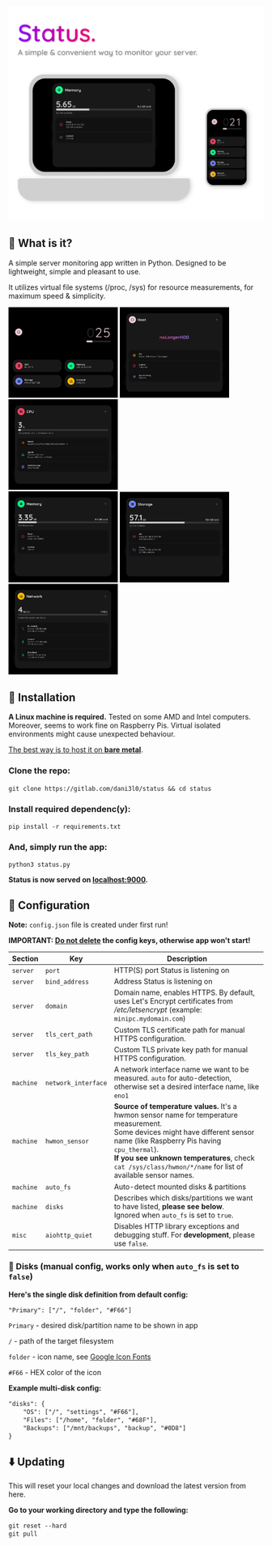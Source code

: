 <img src="screenshots/status.png" alt="Status" width="600"/>

## 🧐 What is it?

A simple server monitoring app written in Python.
Designed to be lightweight, simple and pleasant to use.

It utilizes virtual file systems (/proc, /sys) for resource measurements, for maximum speed & simplicity.

<img src="screenshots/status-1.png" alt="Status" width="216"/>
<img src="screenshots/status-2.png" alt="Status" width="216"/>
<img src="screenshots/status-3.png" alt="Status" width="216"/>
<br>
<img src="screenshots/status-4.png" alt="Status" width="216"/>
<img src="screenshots/status-5.png" alt="Status" width="216"/>
<img src="screenshots/status-6.png" alt="Status" width="216"/>

## 🚀 Installation

**A Linux machine is required.**
Tested on some AMD and Intel computers.
Moreover, seems to work fine on Raspberry Pis.
Virtual isolated environments might cause unexpected behaviour.

<u>The best way is to host it on **bare metal**</u>.

### Clone the repo:

```
git clone https://gitlab.com/dani3l0/status && cd status
```

### Install required dependenc(y):

```
pip install -r requirements.txt
```

### And, simply run the app:

```
python3 status.py
```

**Status is now served on [localhost:9000](http://localhost:9000).**


## 📝 Configuration

**Note:** `config.json` file is created under first run!

**IMPORTANT: <u>Do not delete</u> the config keys, otherwise app won't start!**

| Section   | Key                 | Description                                                                                                                                                                                                                                                                                         |
|-----------|---------------------|-----------------------------------------------------------------------------------------------------------------------------------------------------------------------------------------------------------------------------------------------------------------------------------------------------|
| `server`  | `port`              | HTTP(S) port Status is listening on                                                                                                                                                                                                                                                                 |
| `server`  | `bind_address`      | Address Status is listening on                                                                                                                                                                                                                                                                      |
| `server`  | `domain`            | Domain name, enables HTTPS. By default, uses Let's Encrypt certificates from _/etc/letsencrypt_ (example: `minipc.mydomain.com`)                                                                                                                                                                    |
| `server`  | `tls_cert_path`     | Custom TLS certificate path for manual HTTPS configuration.                                                                                                                                                                                                                                         |
| `server`  | `tls_key_path`      | Custom TLS private key path for manual HTTPS configuration.                                                                                                                                                                                                                                         |
| `machine` | `network_interface` | A network interface name we want to be measured. `auto` for auto-detection, otherwise set a desired interface name, like `eno1`                                                                                                                                                                     |
| `machine` | `hwmon_sensor`      | **Source of temperature values.** It's a hwmon sensor name for temperature measurement.<br>Some devices might have different sensor name (like Raspberry Pis having `cpu_thermal`).<br>**If you see unknown temperatures**, check `cat /sys/class/hwmon/*/name` for list of available sensor names. |
| `machine` | `auto_fs`           | Auto-detect mounted disks & partitions                                                                                                                                                                                                                                                              |
| `machine` | `disks`             | Describes which disks/partitions we want to have listed, **please see below**.<br>Ignored when `auto_fs` is set to `true`.                                                                                                                                                                          |
| `misc`    | `aiohttp_quiet`     | Disables HTTP library exceptions and debugging stuff. For **development**, please use `false`.                                                                                                                                                                                                      |


### 💾 Disks (manual config, works only when `auto_fs` is set to `false`)

**Here's the single disk definition from default config:**

```
"Primary": ["/", "folder", "#F66"]
```

`Primary` - desired disk/partition name to be shown in app

`/` - path of the target filesystem

`folder` - icon name, see [Google Icon Fonts](https://fonts.google.com/icons)

`#F66` - HEX color of the icon


**Example multi-disk config:**

```
"disks": {
    "OS": ["/", "settings", "#F66"],
    "Files": ["/home", "folder", "#68F"],
    "Backups": ["/mnt/backups", "backup", "#0D8"]
}
```

## ⬇️ Updating

This will reset your local changes and download the latest version from here.

**Go to your working directory and type the following:**

```
git reset --hard
git pull
```
